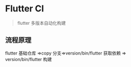 # Flutter CI
>flutter 多版本自动化构建 
## 流程原理 
flutter 基础仓库 =>copy 分支=>version/bin/flutter 获取依赖 => version/bin/flutter 构建